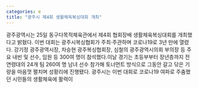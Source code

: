 ```yaml
---
categories: e
title: "광주시 제4회 생활체육복싱대회 개최"
---
```

광주광역시는 25일 동구다목적체육관에서 제4회 협회장배 생활체육복싱대회를 개최했다고 밝혔다. 이번 대회는 광주시복싱협회가 주최·주관하며 코로나19로 3년 만에 열렸다. 강기정 광주광역시장, 차승현 광주복싱협회장, 심철의 광주광역시의회 부의장 등 주요 내빈 및 선수, 임원 등 300여 명이 참석했다.이날 경기는 초등부부터 장년층까지 전 연령대의 24개 팀 260여 명 남녀 선수 참가해 토너먼트 방식으로 그동안 갈고 닦은 기량을 마음껏 펼치며 성황리에 진행됐다. 광주시는 이번 대회로 코로나19 여파로 주춤했던 시민들의 생활체육에 활력이